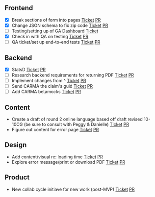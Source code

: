 ## Frontend
- [x] Break sections of form into pages [Ticket]() [PR](https://github.com/department-of-veterans-affairs/vets-website/pull/13532)
- [x] Change JSON schema to fix zip code [Ticket]() [PR](https://github.com/department-of-veterans-affairs/vets-json-schema/pull/454)
- [ ] Testing/setting up of GA Dashboard [Ticket]()
- [x] Check in with QA on testing [Ticket]() [PR]()
- [ ] QA ticket/set up end-to-end tests [Ticket]() [PR]()

## Backend
- [x] StatsD [Ticket](https://github.com/department-of-veterans-affairs/va.gov-team/issues/5672) [PR](https://github.com/department-of-veterans-affairs/vets-api/pull/4532)
- [ ] Research backend requirements for returning PDF [Ticket](https://github.com/department-of-veterans-affairs/va.gov-team/issues/11262) [PR]()
- [ ] Implement changes from ^ [Ticket]() [PR](https://github.com/department-of-veterans-affairs/vets-api/pull/4567)
- [ ] Send CARMA the claim's guid [Ticket](https://github.com/department-of-veterans-affairs/va.gov-team/issues/11204) [PR]()
- [ ] Add CARMA betamocks [Ticket](https://github.com/department-of-veterans-affairs/va.gov-team/issues/9631) [PR]()

## Content
- Create a draft of round 2 online language based off draft revised 10-10CG (be sure to consult with Peggy & Danielle) [Ticket]() [PR]()
- Figure out content for error page [Ticket]() [PR]()

## Design
- Add content/visual re: loading time [Ticket]() [PR]()
- Explore error message/print or download PDF [Ticket]() [PR]()

## Product
- New collab cycle initiave for new work (post-MVP) [Ticket]() [PR]()
